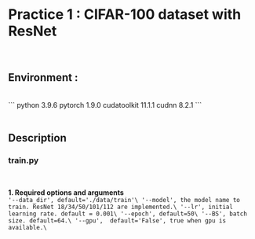 # Practice 1 : CIFAR-100 dataset with ResNet
<br/>

## Environment : 
<br/>
```
python                    3.9.6
pytorch                   1.9.0
cudatoolkit               11.1.1
cudnn                     8.2.1
```
<br/>
<br/>

## Description

### train.py
<br/>

**1. Required options and arguments**<br/> ```
'--data_dir', default='./data/train'\
'--model', the model name to train. ResNet 18/34/50/101/112 are implemented.\
'--lr', initial learning rate. default = 0.001\
'--epoch', default=50\
'--BS', batch size. default=64.\
'--gpu',  default='False', true when gpu is available.\ ```
  
